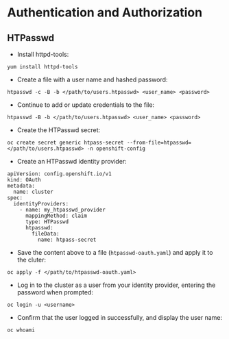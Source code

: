 # Authentication and Authorization

## HTPasswd

- Install httpd-tools:

```
yum install httpd-tools
```

- Create a file with a user name and hashed password:

```
htpasswd -c -B -b </path/to/users.htpasswd> <user_name> <password>
```

- Continue to add or update credentials to the file:

```
htpasswd -B -b </path/to/users.htpasswd> <user_name> <password>
```

- Create the HTPasswd secret:

```
oc create secret generic htpass-secret --from-file=htpasswd=</path/to/users.htpasswd> -n openshift-config
```

- Create an HTPasswd identity provider:

```
apiVersion: config.openshift.io/v1
kind: OAuth
metadata:
  name: cluster
spec:
  identityProviders:
    - name: my_htpasswd_provider
      mappingMethod: claim
      type: HTPasswd
      htpasswd:
        fileData:
          name: htpass-secret
```

- Save the content above to a file (`htpasswd-oauth.yaml`) and apply it to the cluter:

```
oc apply -f </path/to/htpasswd-oauth.yaml>
```

- Log in to the cluster as a user from your identity provider, entering the password when prompted:

```
oc login -u <username>
```

- Confirm that the user logged in successfully, and display the user name:

```
oc whoami
```
